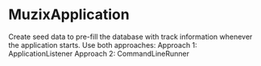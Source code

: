 # MuzixApplication

Create seed data to pre-fill the database with track information whenever the application starts.
Use both approaches: Approach 1: ApplicationListener Approach 2: CommandLineRunner
